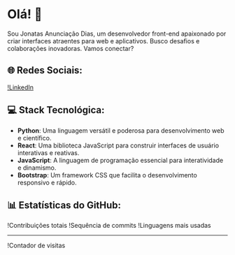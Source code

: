 # Olá! 👋

Sou Jonatas Anunciação Dias, um desenvolvedor front-end apaixonado por criar interfaces atraentes para web e aplicativos. Busco desafios e colaborações inovadoras. Vamos conectar?

## 🌐 Redes Sociais:

[!LinkedIn](https://www.linkedin.com/in/jonatas-dias-06a71b213/)

## 💻 Stack Tecnológica:

- **Python**: Uma linguagem versátil e poderosa para desenvolvimento web e científico.
- **React**: Uma biblioteca JavaScript para construir interfaces de usuário interativas e reativas.
- **JavaScript**: A linguagem de programação essencial para interatividade e dinamismo.
- **Bootstrap**: Um framework CSS que facilita o desenvolvimento responsivo e rápido.

## 📊 Estatísticas do GitHub:

!Contribuições totais
!Sequência de commits
!Linguagens mais usadas

---

!Contador de visitas

<!-- Criado com carinho usando GPRM ( https://gprm.itsvg.in ) -->
